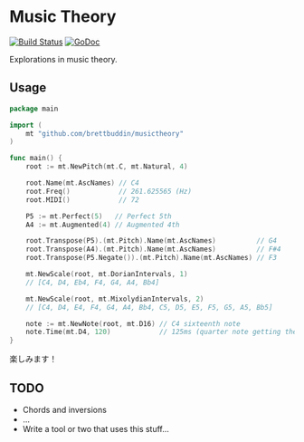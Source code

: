 # Music Theory

[![Build Status](https://travis-ci.org/brettbuddin/musictheory.svg?branch=master)](https://travis-ci.org/brettbuddin/musictheory)
[![GoDoc](https://godoc.org/github.com/brettbuddin/musictheory?status.svg)](https://godoc.org/github.com/brettbuddin/musictheory)

Explorations in music theory.

## Usage

```go
package main

import (
	mt "github.com/brettbuddin/musictheory"
)

func main() {
	root := mt.NewPitch(mt.C, mt.Natural, 4)

	root.Name(mt.AscNames) // C4
	root.Freq()            // 261.625565 (Hz)
	root.MIDI()            // 72

	P5 := mt.Perfect(5)   // Perfect 5th
	A4 := mt.Augmented(4) // Augmented 4th

	root.Transpose(P5).(mt.Pitch).Name(mt.AscNames)          // G4
	root.Transpose(A4).(mt.Pitch).Name(mt.AscNames)          // F#4
	root.Transpose(P5.Negate()).(mt.Pitch).Name(mt.AscNames) // F3

	mt.NewScale(root, mt.DorianIntervals, 1)
	// [C4, D4, Eb4, F4, G4, A4, Bb4]

	mt.NewScale(root, mt.MixolydianIntervals, 2)
	// [C4, D4, E4, F4, G4, A4, Bb4, C5, D5, E5, F5, G5, A5, Bb5]

    note := mt.NewNote(root, mt.D16) // C4 sixteenth note
    note.Time(mt.D4, 120)            // 125ms (quarter note getting the beat at 120 BPM)
}
```

楽しみます！

## TODO

- Chords and inversions
- ...
- Write a tool or two that uses this stuff...
